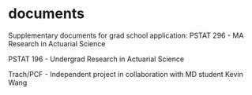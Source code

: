 # documents
Supplementary documents for grad school application:
PSTAT 296 - MA Research in Actuarial Science

PSTAT 196 - Undergrad Research in Actuarial Science

Trach/PCF - Independent project in collaboration with MD student Kevin Wang
